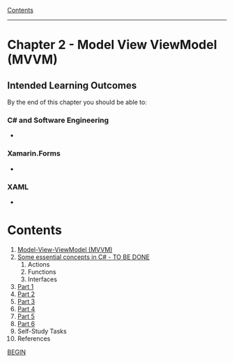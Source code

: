 [Contents](/docs/README.md)

----

# Chapter 2 - Model View ViewModel (MVVM)

## Intended Learning Outcomes
By the end of this chapter you should be able to:

### C# and Software Engineering
- 

### Xamarin.Forms
- 

### XAML
- 

# Contents

1. [Model-View-ViewModel (MVVM)](Introduction.md)
1. [Some essential concepts in C# - TO BE DONE](essential-c-sharp.md)
   1. Actions
   1. Functions
   1. Interfaces
1. [Part 1](mvvm-1.md)
1. [Part 2](mvvm-2.md)
1. [Part 3](mvvm-3.md)
1. [Part 4](mvvm-4.md)
1. [Part 5](mvvm-5.md)
1. [Part 6](mvvm-6.md)
1. Self-Study Tasks
1. References

[BEGIN](Introduction.md)
